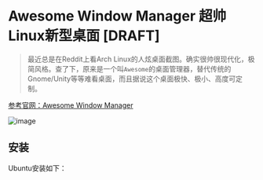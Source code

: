 # Awesome Window Manager 超帅Linux新型桌面 [DRAFT]

> 最近总是在Reddit上看Arch Linux的人炫桌面截图。确实很帅很现代化，极简风格。查了下，原来是一个叫`Awesome`的桌面管理器，替代传统的Gnome/Unity等等难看桌面，而且据说这个桌面极快、极小、高度可定制。

[参考官网：Awesome Window Manager](https://awesomewm.org/)

![image](https://user-images.githubusercontent.com/14041622/46248521-dda5f680-c44c-11e8-9fb9-db16bec6d794.png)

## 安装

Ubuntu安装如下：
```
```
